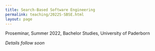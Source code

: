 ```yaml
---
title: Search-Based Software Engineering
permalink: teaching/2022S-SBSE.html
layout: page
---
```


Proseminar, Summer 2022, Bachelor Studies, University of Paderborn

_Details follow soon_
